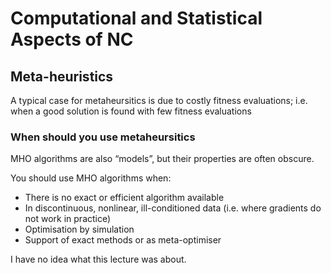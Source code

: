 # Computational and Statistical Aspects of NC

## Meta-heuristics 

A typical case for metaheursitics is due to costly fitness evaluations; i.e. when a good solution is found with few fitness evaluations

### When should you use metaheursitics

MHO algorithms are also “models”, but their properties are often obscure. 

You should use MHO algorithms when:

* There is no exact or efficient algorithm available
* In discontinuous, nonlinear, ill-conditioned data (i.e. where gradients do not work in practice)
* Optimisation by simulation
* Support of exact methods or as meta-optimiser

I have no idea what this lecture was about.